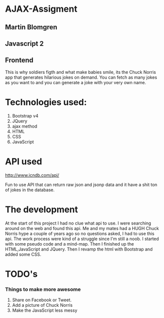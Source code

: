 # AJAX-Assigment

## Martin Blomgren
## Javascript 2
## Frontend

This is why soldiers figth and what make babies smile,
its the Chuck Norris app that generates hilarious jokes on demand.
You can fetch as many jokes as you want to and you can generate a joke with 
your very own name.

# Technologies used:
1. Bootstrap v4
2. JQuery
3. ajax method
4. HTML
5. CSS
6. JavaScript

# API used

http://www.icndb.com/api/

Fun to use API that can return raw json and jsonp data
and it have a shit ton of jokes in the database.

# The development

At the start of this project I had no clue what api to use. I were searching around on 
the web and found this api. Me and my mates had a HUGH Chuck Norris hype a couple of years ago 
so no questions asked, I had to use this api. The work process were kind of a struggle since I'm still a noob.
I started with some pseudo code and a mind-map. Then I finished up the HTML,JavaScript and JQuery.
Then I revamp the html with Bootstrap and added some CSS.

# TODO's
### Things to make more awesome
1. Share on Facebook or Tweet.
2. Add a picture of Chuck Norris
3. Make the JavaScript less messy
